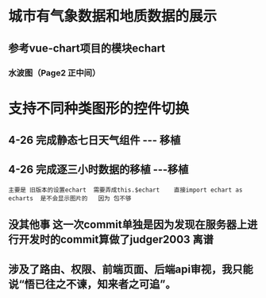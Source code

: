 # 城市有气象数据和地质数据的展示
## 参考vue-chart项目的模块echart
### 水波图（Page2 正中间）
# 支持不同种类图形的控件切换



## 4-26  完成静态七日天气组件  --- 移植
## 4-26  完成逐三小时数据的移植  ---移植
    主要是 旧版本的设置echart  需要弄成this.$echart    直接import echart as echarts  是不会显示图片的   因为 包不够




## 没其他事 这一次commit单独是因为发现在服务器上进行开发时的commit算做了judger2003 离谱
## 涉及了路由、权限、前端页面、后端api审视，我只能说“悟已往之不谏，知来者之可追”。


